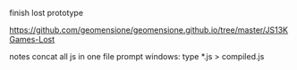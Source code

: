 finish lost prototype

https://github.com/geomensione/geomensione.github.io/tree/master/JS13KGames-Lost

notes
concat all js in one file
prompt windows: type *.js > compiled.js